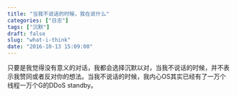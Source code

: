 ```yaml
---
title: "当我不说话的时候，我在说什么"
categories: ["日志"]
tags: ["沉默"]
draft: false
slug: "what-i-think"
date: "2016-10-13 15:09:00"
---
```


只要是我觉得没有意义的对话，我都会选择沉默以对，当我不说话的时候，并不表示我赞同或者反对你的想法。当我不说话的时候，我内心OS其实已经有了一万个线程一万个G的DDoS standby。
